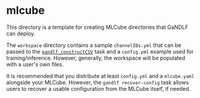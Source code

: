 # mlcube

This directory is a template for creating MLCube directories that GaNDLF can deploy.

The `workspace` directory contains a sample `channelIDs.yml` that can be passed to the [`gandlf_constructCSV`](https://mlcommons.github.io/GaNDLF/usage/#constructing-the-data-csv) task and a `config.yml` example used for training/inference. However, generally, the workspace will be populated with a user's own files. 

It is recommended that you distribute at least `config.yml` and a `mlcube.yaml` alongside your MLCube.
However, the `gandlf recover-config` task allows users to recover a usable configuration from the MLCube itself, if needed.
